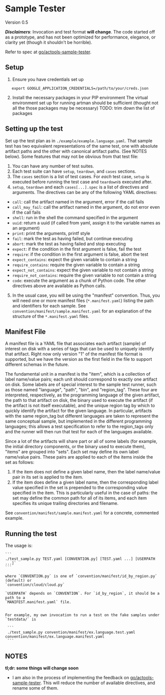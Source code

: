 # Sample Tester

Version 0.5


**_Disclaimers_**: Invocation and test format **will change**. The code started off as a prototype, and has not been optimized for performance, elegance, or clarity yet (though it shouldn't be horrible).

Refer to spec at [go/actools-sample-tester](go/actools-sample-tester).

## Setup
1. Ensure you have credentials set up

```shell
   export GOOGLE_APPLICATION_CREDENTIALS=/path/to/your/creds.json
```
   
2. Install the necessary packages in your PIP environment
   The virtual environment set up for running artman should be sufficient (thought not all the those packages may be necessary)
   TODO: trim down the list of packages

## Setting up the test
Set up the test plan as in `./example/example.language.yaml`. That sample test has two equivalent representations of the same test, one with absolute artifact paths and the other with canonical artifact paths. (See NOTES below). Some features that may not be obvious from that test file:

1. You can have any number of test suites.
2. Each test suite can have `setup`, `teardown`, and `cases` sections.
3. The `cases` section is a list of test cases. For _each_ test case, `setup` is executed before running the test case and `teardown`is executed after.
4. `setup`, `teardown` and each `cases[...].spec` is a list of directives and arguments. The directives can be any of the following YAML directives:
  - `call`: call the artifact named in the argument, error if the call fails
  - `call_may_fail`: call the artifact named in the argument, do not error even if the call fails
  - `shell`: run in the shell the command specified in the argument
  - `uuid`: return a uuid (if called from yaml, assign it to the variable names as an argument)
  - `print`: print the arguments, printf style
  - `fail`: mark the test as having failed, but continue executing
  - `abort`: mark the test as having failed and stop executing
  - `expect`: if the condition in the first argument is false, fail the test
  - `require`: if the condition in the first argument is false, abort the test
  - `expect_contains`: expect the given variable to contain a string
  - `require_contains`: require the given variable to contain a string
  - `expect_not_contains`: expect the given variable to not contain a string
  - `require_not_contains`: require the given variable to not contain a string
  - `code`: execute the argument as a chunk of Python code. The other directives above are available as Python calls.
5. In the usual case, you will be using the "manifest" convention. Thus, you will need one or more manifest files (`*.manifest.yaml`) listing the path and identifiers for each sample. See `convention/manifest/sample.manifest.yaml` for an explanation of the structure of the `*.manifest.yaml` files.

## Manifest File

A manifest file is a YAML file that associates each artifact (sample) of interest on disk with a series of tags that can be used to uniquely identify that artifact. Right now only version "1" of the manifest file format is supported, but we have the version as the first field in the file to support different schemas in the future.

The fundamental unit in a manifest is the "item", which is a collection of label name/value pairs; each unit should correspond to exactly one artifact on disk. Some labels are of special interest to the sample test runner, such as those named "language", "path", "bin", and "region_tag". These four are interpreted, respectively, as the programming language of the given artifact, the path to that artifact on disk, the binary used to execute the artifact (if the artifact is not itself executable), and the unique region tag by which to quickly identify the artifact for the given language. In particular, artifacts with the same region_tag but different languages are taken to represent the same conceptual sample, but implemented in the different programming languages; this allows a test specification to refer to the region_tags only and the runner  will then run that test for each of the languages available.

Since a lot of the artifacts will share part or all of some labels (for example, the initial directory components, or the binary used to execute them), "items" are grouped into "sets". Each set may define its own label name/value pairs. These pairs are applied to each of the items inside the set as follows:

1. If the item does not define a given label name, then the label name/value pair in its set is applied to the item.
2. If the item does define a given label name, then the corresponding label value specified in the set is prepended to the corresponding value specified in the item. This is particularly useful in the case of paths: the set may define the common path for all of its items, and each item specifies its unique trailing directories and filename.

See `convention/manifest/sample.manifest.yaml` for a concrete, commented example.

## Running the test
The usage is:

    ```
    ./test_sample.py TEST.yaml [CONVENTION.py] [TEST.yaml ...] [USERPATH ...]`
    ```

    where `CONVENTION.py` is one of `convention/manifest/id_by_region.py` (default) or
    `convention/cloud/cloud.py`

    `USERPATH` depends on `CONVENTION`. For `id_by_region`, it should be a path to a
    `MANIFEST.manifest.yaml` file.
   
   
    For example, my own invocation to run a test on the fake samples under `testdata/` is
   
     ```
     ./test_sample.py convention/manifest/ex.language.test.yaml convention/manifest/ex.language.manifest.yaml
     ```
   

    
## NOTES

**tl;dr: some things will change soon**

* I am also in the process of implementing the feedback on [go/actools-sample-tester](go/actools-sample-tester). This will reduce the number of available directives, and rename some of them.
